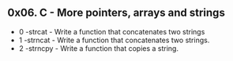 ## 0x06. C - More pointers, arrays and strings
* 0 -strcat - Write a function that concatenates two strings
* 1 -strncat - Write a function that concatenates two strings.
* 2 -strncpy - Write a function that copies a string.
